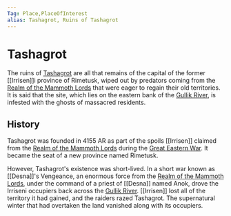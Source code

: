 ```yaml
---
Tag: Place,PlaceOfInterest
alias: Tashagrot, Ruins of Tashagrot
---
```

# Tashagrot
The ruins of [Tashagrot](https://pathfinderwiki.com/wiki/Tashagrot) are all that remains of the capital of the former [[Irrisen]]i province of Rimetusk, wiped out by predators coming from the [Realm of the Mammoth Lords](Realm-of-the-Mammoth-Lords) that were eager to regain their old territories. It is said that the site, which lies on the eastern bank of the [Gullik River](Gullik-River), is infested with the ghosts of massacred residents.

## History
Tashagrot was founded in 4155 AR as part of the spoils [[Irrisen]] claimed from the [Realm of the Mammoth Lords](Realm-of-the-Mammoth-Lords) during the [Great Eastern War](Great-Eastern-War). It became the seat of a new province named Rimetusk.

However, Tashagrot's existence was short-lived. In a short war known as [[Desna]]'s Vengeance, an enormous force from the [Realm of the Mammoth Lords](Realm-of-the-Mammoth-Lords), under the command of a priest of [[Desna]] named Anok, drove the Irriseni occupiers back across the [Gullik River](Gullik-River). [[Irrisen]] lost all of the territory it had gained, and the raiders razed Tashagrot. The supernatural winter that had overtaken the land vanished along with its occupiers.